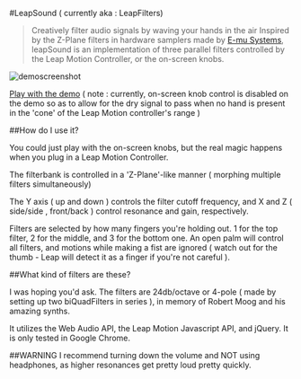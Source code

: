 #LeapSound ( currently aka : LeapFilters)
>Creatively filter audio signals by waving your hands in the air
Inspired by the Z-Plane filters in hardware samplers made by <a href="http://en.wikipedia.org/wiki/E-mu_Systems">E-mu Systems</a>, 
leapSound is an implementation of three parallel filters controlled by the Leap Motion Controller, or the on-screen knobs.

![demoscreenshot](pschroedl.github.com/leapsound/assets/ss.jpg)

<a href="http://gator3082.hostgator.com/~schroedl/leapfilters/">Play with the demo</a> 
( note : currently, on-screen knob control is disabled on the demo so as to allow for the dry signal to pass when no hand is present in the 'cone' of the Leap Motion controller's range )

##How do I use it?

You could just play with the on-screen knobs, but the real magic happens when you plug in a Leap Motion Controller.

The filterbank is controlled in a 'Z-Plane'-like manner ( morphing multiple filters simultaneously)

The Y axis ( up and down ) controls the filter cutoff frequency, and X and Z ( side/side , front/back ) control resonance and gain, respectively.

Filters are selected by how many fingers you're holding out. 1 for the top filter, 2 for the middle, and 3 for the bottom one.  An open palm will control all filters, and motions while making a fist are ignored ( watch out for the thumb - Leap will detect it as a finger if you're not careful ).

##What kind of filters are these?

I was hoping you'd ask.  The filters are 24db/octave or 4-pole ( made by setting up two biQuadFilters in series ), in memory of Robert Moog and his amazing synths.

It utilizes the Web Audio API, the Leap Motion Javascript API, and jQuery.  It is only tested in Google Chrome.

##WARNING
I recommend turning down the volume and NOT using headphones, as higher resonances get pretty loud pretty quickly.

